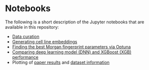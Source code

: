 # Notebooks

The following is a short description of the Jupyter notebooks that are available in this repository:

- [Data curation](data_curation.ipynb)
- [Generating cell line embeddings](cell_line_embeddings.ipynb)
- [Finding the best Morgan fingerprint parameters via Optuna](best_fingerprint_search.ipynb)
- [Comparing deep learning model (DNN) and XGBoost (XGB) performance](compare_dnn_xgb_distributions.ipynb)
- Plotting of [paper results](plot_experimental_results.ipynb) and [dataset information](plot_dataset_info.ipynb)
<!-- - A [tutorial](protac_degradation_predictor_tutorial.ipynb) on how to use the pretrained models for predicting degradation activity -->